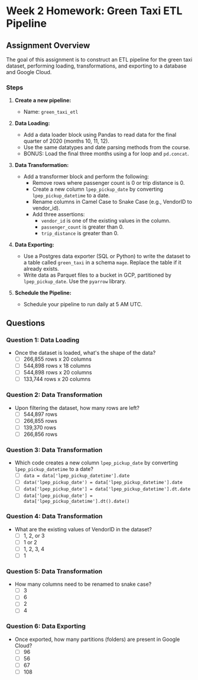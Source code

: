 # Week 2 Homework: Green Taxi ETL Pipeline

## Assignment Overview

The goal of this assignment is to construct an ETL pipeline for the green taxi dataset, performing loading, transformations, and exporting to a database and Google Cloud.

### Steps

1. **Create a new pipeline:**
    - Name: `green_taxi_etl`

2. **Data Loading:**
    - Add a data loader block using Pandas to read data for the final quarter of 2020 (months 10, 11, 12).
    - Use the same datatypes and date parsing methods from the course.
    - BONUS: Load the final three months using a for loop and `pd.concat`.

3. **Data Transformation:**
    - Add a transformer block and perform the following:
        - Remove rows where passenger count is 0 or trip distance is 0.
        - Create a new column `lpep_pickup_date` by converting `lpep_pickup_datetime` to a date.
        - Rename columns in Camel Case to Snake Case (e.g., VendorID to vendor_id).
        - Add three assertions:
            - `vendor_id` is one of the existing values in the column.
            - `passenger_count` is greater than 0.
            - `trip_distance` is greater than 0.

4. **Data Exporting:**
    - Use a Postgres data exporter (SQL or Python) to write the dataset to a table called `green_taxi` in a schema `mage`. Replace the table if it already exists.
    - Write data as Parquet files to a bucket in GCP, partitioned by `lpep_pickup_date`. Use the `pyarrow` library.

5. **Schedule the Pipeline:**
    - Schedule your pipeline to run daily at 5 AM UTC.

## Questions

### Question 1: Data Loading
- Once the dataset is loaded, what's the shape of the data?
    - [ ] 266,855 rows x 20 columns
    - [ ] 544,898 rows x 18 columns
    - [ ] 544,898 rows x 20 columns
    - [ ] 133,744 rows x 20 columns

### Question 2: Data Transformation
- Upon filtering the dataset, how many rows are left?
    - [ ] 544,897 rows
    - [ ] 266,855 rows
    - [ ] 139,370 rows
    - [ ] 266,856 rows

### Question 3: Data Transformation
- Which code creates a new column `lpep_pickup_date` by converting `lpep_pickup_datetime` to a date?
    - [ ] `data = data['lpep_pickup_datetime'].date`
    - [ ] `data('lpep_pickup_date') = data['lpep_pickup_datetime'].date`
    - [ ] `data['lpep_pickup_date'] = data['lpep_pickup_datetime'].dt.date`
    - [ ] `data['lpep_pickup_date'] = data['lpep_pickup_datetime'].dt().date()`

### Question 4: Data Transformation
- What are the existing values of VendorID in the dataset?
    - [ ] 1, 2, or 3
    - [ ] 1 or 2
    - [ ] 1, 2, 3, 4
    - [ ] 1

### Question 5: Data Transformation
- How many columns need to be renamed to snake case?
    - [ ] 3
    - [ ] 6
    - [ ] 2
    - [ ] 4

### Question 6: Data Exporting
- Once exported, how many partitions (folders) are present in Google Cloud?
    - [ ] 96
    - [ ] 56
    - [ ] 67
    - [ ] 108
